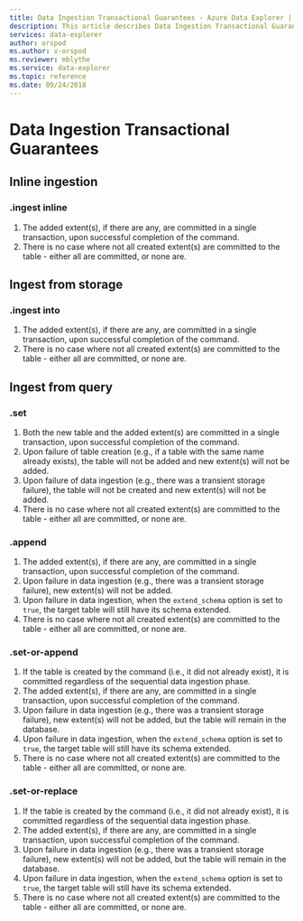 ```yaml
---
title: Data Ingestion Transactional Guarantees - Azure Data Explorer | Microsoft Docs
description: This article describes Data Ingestion Transactional Guarantees in Azure Data Explorer.
services: data-explorer
author: orspod
ms.author: v-orspod
ms.reviewer: mblythe
ms.service: data-explorer
ms.topic: reference
ms.date: 09/24/2018
---
```

# Data Ingestion Transactional Guarantees

## Inline ingestion

### .ingest inline

1. The added extent(s), if there are any, are committed in a single transaction, upon successful completion of the command.
2. There is no case where not all created extent(s) are committed to the table - either all are committed, or none are.

## Ingest from storage

### .ingest into

1. The added extent(s), if there are any, are committed in a single transaction, upon successful completion of the command.
2. There is no case where not all created extent(s) are committed to the table - either all are committed, or none are.

## Ingest from query

### .set

1. Both the new table and the added extent(s) are committed in a single transaction, upon successful completion of the command.
2. Upon failure of table creation (e.g., if a table with the same name already exists), the table will not be added and new extent(s) will not be added.
3. Upon failure of data ingestion (e.g., there was a transient storage failure), the table will not be created and new extent(s) will not be added.
4. There is no case where not all created extent(s) are committed to the table - either all are committed, or none are.

### .append

1. The added extent(s), if there are any, are committed in a single transaction, upon successful completion of the command.
2. Upon failure in data ingestion (e.g., there was a transient storage failure), new extent(s) will not be added.
3. Upon failure in data ingestion, when the `extend_schema` option is set to `true`, the target table will still have its schema extended.
4. There is no case where not all created extent(s) are committed to the table - either all are committed, or none are.

### .set-or-append

1. If the table is created by the command (i.e., it did not already exist), it is committed regardless of the sequential data ingestion phase.
2. The added extent(s), if there are any, are committed in a single transaction, upon successful completion of the command.
3. Upon failure in data ingestion (e.g., there was a transient storage failure), new extent(s) will not be added, but the table will remain in the database.
4. Upon failure in data ingestion, when the `extend_schema` option is set to `true`, the target table will still have its schema extended.
4. There is no case where not all created extent(s) are committed to the table - either all are committed, or none are.

### .set-or-replace

1. If the table is created by the command (i.e., it did not already exist), it is committed regardless of the sequential data ingestion phase.
2. The added extent(s), if there are any, are committed in a single transaction, upon successful completion of the command.
3. Upon failure in data ingestion (e.g., there was a transient storage failure), new extent(s) will not be added, but the table will remain in the database.
4. Upon failure in data ingestion, when the `extend_schema` option is set to `true`, the target table will still have its schema extended.
5. There is no case where not all created extent(s) are committed to the table - either all are committed, or none are.